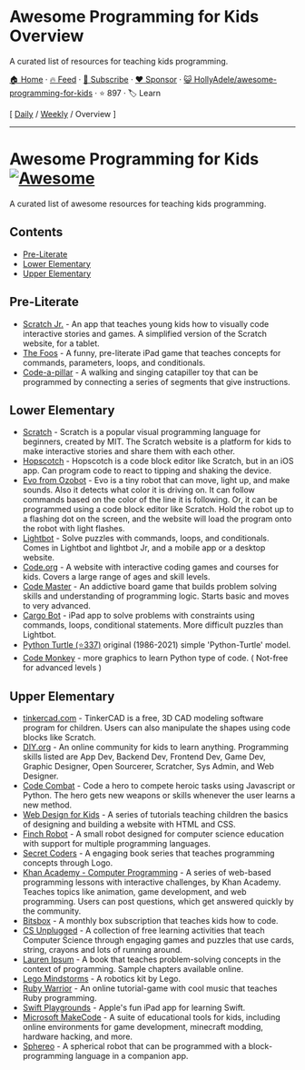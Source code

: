 # Awesome Programming for Kids Overview

A curated list of resources for teaching kids programming. 

[🏠 Home](/README.md) · [🔥 Feed](https://www.trackawesomelist.com/HollyAdele/awesome-programming-for-kids/rss.xml) · [📮 Subscribe](https://trackawesomelist.us17.list-manage.com/subscribe?u=d2f0117aa829c83a63ec63c2f&id=36a103854c) · [❤️  Sponsor](https://github.com/sponsors/theowenyoung) · [😺 HollyAdele/awesome-programming-for-kids](https://github.com/HollyAdele/awesome-programming-for-kids) · ⭐ 897 · 🏷️ Learn

[ [Daily](/content/HollyAdele/awesome-programming-for-kids/README.md) / [Weekly](/content/HollyAdele/awesome-programming-for-kids/week/README.md) / Overview ]

---

# Awesome Programming for Kids [![Awesome](https://cdn.rawgit.com/sindresorhus/awesome/d7305f38d29fed78fa85652e3a63e154dd8e8829/media/badge.svg)](https://github.com/sindresorhus/awesome)

A curated list of awesome resources for teaching kids programming.

## Contents

*   [Pre-Literate](#pre-literate)
*   [Lower Elementary](#lower-elementary)
*   [Upper Elementary](#upper-elementary)

## Pre-Literate

*   [Scratch Jr.](https://www.scratchjr.org/) - An app that teaches young kids how to visually code interactive stories and games. A simplified version of the Scratch website, for a tablet.
*   [The Foos](https://itunes.apple.com/app/id923441570) - A funny, pre-literate iPad game that teaches concepts for commands, parameters, loops, and conditionals.
*   [Code-a-pillar](https://www.fisher-price.com/en-us/product/think-learn-code-a-pillar-twist-gfp25) - A walking and singing catapiller toy that can be programmed by connecting a series of segments that give instructions.

## Lower Elementary

*   [Scratch](https://scratch.mit.edu/) - Scratch is a popular visual programming language for beginners, created by MIT. The Scratch website is a platform for kids to make interactive stories and share them with each other.
*   [Hopscotch](https://www.gethopscotch.com/) - Hopscotch is a code block editor like Scratch, but in an iOS app. Can program code to react to tipping and shaking the device.
*   [Evo from Ozobot](https://ozoblockly.com/editor?lang=en\&robot=evo\&mode=2) - Evo is a tiny robot that can move, light up, and make sounds. Also it detects what color it is driving on. It can follow commands based on the color of the line it is following. Or, it can be programmed using a code block editor like Scratch. Hold the robot up to a flashing dot on the screen, and the website will load the program onto the robot with light flashes.
*   [Lightbot](https://lightbot.com/) - Solve puzzles with commands, loops, and conditionals. Comes in Lightbot and lightbot Jr, and a mobile app or a desktop website.
*   [Code.org](https://studio.code.org/) - A website with interactive coding games and courses for kids. Covers a large range of ages and skill levels.
*   [Code Master](https://www.thinkfun.com/products/code-master/) - An addictive board game that builds problem solving skills and understanding of programming logic. Starts basic and moves to very advanced.
*   [Cargo Bot](https://itunes.apple.com/us/app/cargo-bot/id519690804?mt=8) - iPad app to solve problems with constraints using commands, loops, conditional statements. More difficult puzzles than Lightbot.
*   [Python Turtle (⭐337)](https://github.com/PythonTurtle/PythonTurtle) original (1986-2021) simple 'Python-Turtle' model.
*   [Code Monkey](https://app.codemonkey.com/users/sign_up/student/age) - more graphics to learn Python type of code. ( Not-free for advanced levels )

## Upper Elementary

*   [tinkercad.com](https://www.tinkercad.com/things?type=codeblocks\&view_mode=default) - TinkerCAD is a free, 3D CAD modeling software program for children. Users can also manipulate the shapes using code blocks like Scratch.
*   [DIY.org](https://diy.org/skills) - An online community for kids to learn anything.  Programming skills listed are App Dev, Backend Dev, Frontend Dev, Game Dev, Graphic Designer, Open Sourcerer, Scratcher, Sys Admin, and Web Designer.
*   [Code Combat](https://codecombat.com/) - Code a hero to compete heroic tasks using Javascript or Python. The hero gets new weapons or skills whenever the user learns a new method.
*   [Web Design for Kids](https://webdesign.tutsplus.com/series/web-design-for-kids--cms-823) - A series of tutorials teaching children the basics of designing and building a website with HTML and CSS.
*   [Finch Robot](https://www.birdbraintechnologies.com/finch2/) - A small robot designed for computer science education with support for multiple programming languages.
*   [Secret Coders](http://www.secret-coders.com/buy-the-books/) - A engaging book series that teaches programming concepts through Logo.
*   [Khan Academy - Computer Programming](https://www.khanacademy.org/computing/computer-programming) - A series of web-based programming lessons with interactive challenges, by Khan Academy. Teaches topics like animation, game development, and web programming.  Users can post questions, which get answered quickly by the community.
*   [Bitsbox](https://bitsbox.com/) - A monthly box subscription that teaches kids how to code.
*   [CS Unplugged](http://csunplugged.org/) - A collection of free learning activities that teach Computer Science through engaging games and puzzles that use cards, string, crayons and lots of running around.
*   [Lauren Ipsum](http://laurenipsum.org/) - A book that teaches problem-solving concepts in the context of programming.  Sample chapters available online.
*   [Lego Mindstorms](http://www.lego.com/en-us/mindstorms/?domainredir=mindstorms.lego.com) - A robotics kit by Lego.
*   [Ruby Warrior](https://www.bloc.io/ruby-warrior#/) - An online tutorial-game with cool music that teaches Ruby programming.
*   [Swift Playgrounds](http://www.apple.com/swift/playgrounds/) - Apple's fun iPad app for learning Swift.
*   [Microsoft MakeCode](https://www.microsoft.com/en-us/makecode) - A suite of educational tools for kids, including online environments for game development, minecraft modding, hardware hacking, and more.
*   [Sphereo](https://sphero.com/products/mini-at-home-learning-kit) - A spherical robot that can be programmed with a block-programming language in a companion app.

